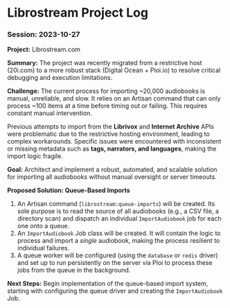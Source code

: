 # Librostream Project Log

### Session: 2023-10-27

**Project:** Librostream.com

**Summary:**
The project was recently migrated from a restrictive host (20i.com) to a more robust stack (Digital Ocean + Ploi.io) to resolve critical debugging and execution limitations.

**Challenge:**
The current process for importing ~20,000 audiobooks is manual, unreliable, and slow. It relies on an Artisan command that can only process ~100 items at a time before timing out or failing. This requires constant manual intervention.

Previous attempts to import from the **Librivox** and **Internet Archive** APIs were problematic due to the restrictive hosting environment, leading to complex workarounds. Specific issues were encountered with inconsistent or missing metadata such as **tags, narrators, and languages**, making the import logic fragile.

**Goal:**
Architect and implement a robust, automated, and scalable solution for importing all audiobooks without manual oversight or server timeouts.

**Proposed Solution: Queue-Based Imports**
1.  An Artisan command (`librostream:queue-imports`) will be created. Its sole purpose is to read the source of all audiobooks (e.g., a CSV file, a directory scan) and dispatch an individual `ImportAudiobook` job for each one onto a queue.
2.  An `ImportAudiobook` Job class will be created. It will contain the logic to process and import a *single* audiobook, making the process resilient to individual failures.
3.  A queue worker will be configured (using the `database` or `redis` driver) and set up to run persistently on the server via Ploi to process these jobs from the queue in the background.

**Next Steps:**
Begin implementation of the queue-based import system, starting with configuring the queue driver and creating the `ImportAudiobook` Job.